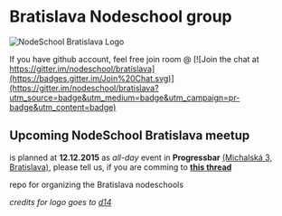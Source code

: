 # Bratislava Nodeschool group

![NodeSchool Bratislava Logo](https://raw.githubusercontent.com/nodeschool/bratislava/master/assets/logo/nodeschool_ba.svg)

If you have github account, feel free join room @
[![Join the chat at https://gitter.im/nodeschool/bratislava](https://badges.gitter.im/Join%20Chat.svg)](https://gitter.im/nodeschool/bratislava?utm_source=badge&utm_medium=badge&utm_campaign=pr-badge&utm_content=badge)

## Upcoming NodeSchool Bratislava meetup

is planned at **12.12.2015** as *all-day* event in **Progressbar** [(Michalská 3, Bratislava)](https://www.google.com/maps?q=michalska+3,+bratislava), please tell us, if you are comming to 
**[this thread](https://github.com/nodeschool/bratislava/issues/2)**

repo for organizing the Bratislava nodeschools

*credits for logo goes to [d14](https://twitter.com/d14)*
